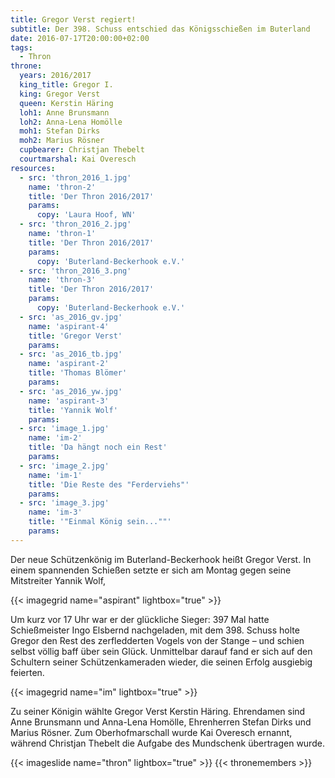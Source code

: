 ```yaml
---
title: Gregor Verst regiert!
subtitle: Der 398. Schuss entschied das Königsschießen im Buterland
date: 2016-07-17T20:00:00+02:00
tags:
  - Thron
throne:
  years: 2016/2017
  king_title: Gregor I.
  king: Gregor Verst
  queen: Kerstin Häring
  loh1: Anne Brunsmann
  loh2: Anna-Lena Homölle
  moh1: Stefan Dirks
  moh2: Marius Rösner
  cupbearer: Christjan Thebelt
  courtmarshal: Kai Overesch
resources:
  - src: 'thron_2016_1.jpg'
    name: 'thron-2'
    title: 'Der Thron 2016/2017'
    params:
      copy: 'Laura Hoof, WN'
  - src: 'thron_2016_2.jpg'
    name: 'thron-1'
    title: 'Der Thron 2016/2017'
    params:
      copy: 'Buterland-Beckerhook e.V.'
  - src: 'thron_2016_3.png'
    name: 'thron-3'
    title: 'Der Thron 2016/2017'
    params:
      copy: 'Buterland-Beckerhook e.V.'
  - src: 'as_2016_gv.jpg'
    name: 'aspirant-4'
    title: 'Gregor Verst'
    params:
  - src: 'as_2016_tb.jpg'
    name: 'aspirant-2'
    title: 'Thomas Blömer'
    params:
  - src: 'as_2016_yw.jpg'
    name: 'aspirant-3'
    title: 'Yannik Wolf'
    params:
  - src: 'image_1.jpg'
    name: 'im-2'
    title: 'Da hängt noch ein Rest'
    params:
  - src: 'image_2.jpg'
    name: 'im-1'
    title: 'Die Reste des "Ferderviehs"'
    params:
  - src: 'image_3.jpg'
    name: 'im-3'
    title: '"Einmal König sein...""'
    params:
---
```


Der neue Schützenkönig im Buterland-Beckerhook heißt Gregor Verst. 
In einem spannenden Schießen setzte er sich am Montag gegen seine Mitstreiter Yannik Wolf,

<!--more-->
{{< imagegrid name="aspirant" lightbox="true" >}}

Um kurz vor 17 Uhr war er der glückliche Sieger:
397 Mal hatte Schießmeister Ingo Elsbernd nachgeladen, mit dem 398. Schuss holte
Gregor den Rest des zerfledderten Vogels von der Stange – und schien selbst völlig baff über sein Glück.
Unmittelbar darauf fand er sich auf den Schultern seiner Schützenkameraden wieder, die seinen Erfolg
ausgiebig feierten.

{{< imagegrid name="im" lightbox="true" >}}

Zu seiner Königin wählte Gregor Verst Kerstin Häring. Ehrendamen sind Anne Brunsmann und Anna-Lena Homölle,
Ehrenherren Stefan Dirks und Marius Rösner. Zum Oberhofmarschall wurde Kai Overesch ernannt,
während Christjan Thebelt die Aufgabe des Mundschenk übertragen wurde.

{{< imageslide name="thron" lightbox="true" >}}
{{< thronemembers >}}
